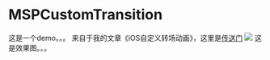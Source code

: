# MSPCustomTransition
这是一个demo。。。
来自于我的文章《iOS自定义转场动画》，这里是[传送门](http://www.rayesquire.com/2016/06/25/ios%E8%87%AA%E5%AE%9A%E4%B9%89%E8%BD%AC%E5%9C%BA%E5%8A%A8%E7%94%BB/)
![](http://www.rayesquire.com/wp-content/uploads/2016/07/QQMusic.gif)
这是效果图。。。

